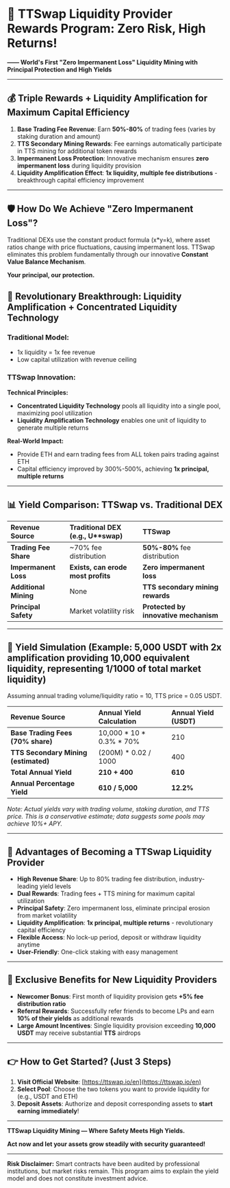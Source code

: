 
# 🌟 TTSwap Liquidity Provider Rewards Program: Zero Risk, High Returns!
**—— World's First "Zero Impermanent Loss" Liquidity Mining with Principal Protection and High Yields**

---

## 💰 **Triple Rewards + Liquidity Amplification for Maximum Capital Efficiency**

1. **Base Trading Fee Revenue**: Earn **50%-80%** of trading fees (varies by staking duration and amount)
2. **TTS Secondary Mining Rewards**: Fee earnings automatically participate in TTS mining for additional token rewards
3. **Impermanent Loss Protection**: Innovative mechanism ensures **zero impermanent loss** during liquidity provision
4. **Liquidity Amplification Effect**: **1x liquidity, multiple fee distributions** - breakthrough capital efficiency improvement

---

## 🛡️ **How Do We Achieve "Zero Impermanent Loss"?**

Traditional DEXs use the constant product formula (x*y=k), where asset ratios change with price fluctuations, causing impermanent loss. TTSwap eliminates this problem fundamentally through our innovative **Constant Value Balance Mechanism**.

**Your principal, our protection.**

## 🚀 **Revolutionary Breakthrough: Liquidity Amplification + Concentrated Liquidity Technology**

### **Traditional Model:**
- 1x liquidity = 1x fee revenue
- Low capital utilization with revenue ceiling

### **TTSwap Innovation:**

**Technical Principles:**
- **Concentrated Liquidity Technology** pools all liquidity into a single pool, maximizing pool utilization
- **Liquidity Amplification Technology** enables one unit of liquidity to generate multiple returns

**Real-World Impact:**
- Provide ETH and earn trading fees from ALL token pairs trading against ETH
- Capital efficiency improved by 300%-500%, achieving **1x principal, multiple returns**

---

## 📊 **Yield Comparison: TTSwap vs. Traditional DEX**

| Revenue Source | Traditional DEX (e.g., U**swap) | **TTSwap** |
| :--- | :--- | :--- |
| **Trading Fee Share** | ~70% fee distribution | **50%-80%** fee distribution |
| **Impermanent Loss** | **Exists, can erode most profits** | **Zero impermanent loss** |
| **Additional Mining** | None | **TTS secondary mining rewards** |
| **Principal Safety** | Market volatility risk | **Protected by innovative mechanism** |

---

## 🚀 **Yield Simulation (Example: 5,000 USDT with 2x amplification providing 10,000 equivalent liquidity, representing 1/1000 of total market liquidity)**

Assuming annual trading volume/liquidity ratio = 10, TTS price = 0.05 USDT.

| Revenue Source | Annual Yield Calculation | Annual Yield (USDT) |
| :--- | :--- | :--- |
| **Base Trading Fees (70% share)** | 10,000 * 10 * 0.3% * 70% | 210 |
| **TTS Secondary Mining (estimated)** | (200M) * 0.02 / 1000 | 400 |
| **Total Annual Yield** | **210 + 400** | **610** |
| **Annual Percentage Yield** | **610 / 5,000** | **12.2%** |

*Note: Actual yields vary with trading volume, staking duration, and TTS price. This is a conservative estimate; data suggests some pools may achieve 10%+ APY.*

---

## 💎 **Advantages of Becoming a TTSwap Liquidity Provider**

- **High Revenue Share**: Up to 80% trading fee distribution, industry-leading yield levels
- **Dual Rewards**: Trading fees + TTS mining for maximum capital utilization
- **Principal Safety**: Zero impermanent loss, eliminate principal erosion from market volatility
- **Liquidity Amplification**: **1x principal, multiple returns** - revolutionary capital efficiency
- **Flexible Access**: No lock-up period, deposit or withdraw liquidity anytime
- **User-Friendly**: One-click staking with easy management

---

## 🎁 **Exclusive Benefits for New Liquidity Providers**

- **Newcomer Bonus**: First month of liquidity provision gets **+5% fee distribution ratio**
- **Referral Rewards**: Successfully refer friends to become LPs and earn **10% of their yields** as additional rewards
- **Large Amount Incentives**: Single liquidity provision exceeding **10,000 USDT** may receive substantial **TTS** airdrops

---

## 👉 **How to Get Started? (Just 3 Steps)**

1. **Visit Official Website**: [https://ttswap.io/en](https://ttswap.io/en)
2. **Select Pool**: Choose the two tokens you want to provide liquidity for (e.g., USDT and ETH)
3. **Deposit Assets**: Authorize and deposit corresponding assets to **start earning immediately**!

---

**TTSwap Liquidity Mining — Where Safety Meets High Yields.**

**Act now and let your assets grow steadily with security guaranteed!**

---

**Risk Disclaimer:** Smart contracts have been audited by professional institutions, but market risks remain. This program aims to explain the yield model and does not constitute investment advice.

